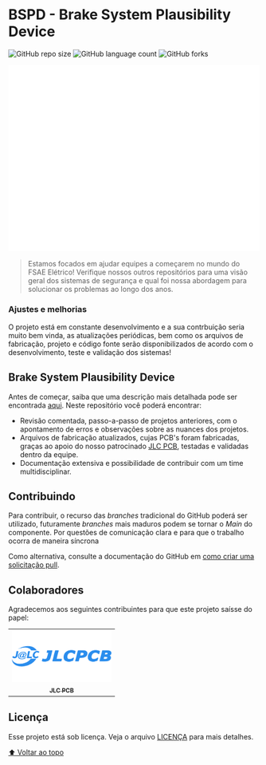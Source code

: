 # BSPD - Brake System Plausibility Device

![GitHub repo size](https://img.shields.io/github/repo-size/formulacem/FCEM_BSPD?style=for-the-badge)
![GitHub language count](https://img.shields.io/github/languages/count/formulacem/FCEM_BSPD?style=for-the-badge)
![GitHub forks](https://img.shields.io/github/forks/formulacem/FCEM_BSPD?style=for-the-badge)

<img src="logo_team.png" alt="Team Logo">

> Estamos focados em ajudar equipes a começarem no mundo do FSAE Elétrico! Verifique nossos outros repositórios para uma visão geral dos sistemas de segurança e qual foi nossa abordagem para solucionar os problemas ao longo dos anos.

### Ajustes e melhorias

O projeto está em constante desenvolvimento e a sua contrbuição seria muito bem vinda, as atualizações periódicas, bem como os arquivos de fabricação, projeto e código fonte serão disponibilizados de acordo com o desenvolvimento, teste e validação dos sistemas!


## Brake System Plausibility Device

Antes de começar, saiba que uma descrição mais detalhada pode ser encontrada [aqui](https://drive.google.com/file/d/1SEMDhTzmai_zKIxdUsbi4ZA2FVQ1Fs-q/view?usp=sharing). Neste repositório você poderá encontrar:

* Revisão comentada, passo-a-passo de projetos anteriores, com o apontamento de erros e observações sobre as nuances dos projetos.
* Arquivos de fabricação atualizados, cujas PCB's foram fabricadas, graças ao apoio do nosso patrocinado [JLC PCB](https://jlcpcb.com/), testadas e validadas dentro da equipe.
* Documentação extensiva e possibilidade de contribuir com um time multidisciplinar.

## Contribuindo

Para contribuir, o recurso das *branches* tradicional do GitHub poderá ser utilizado, futuramente *branches* mais maduros podem se tornar o *Main* do componente. Por questões de comunicação clara e para que o trabalho ocorra de maneira síncrona

Como alternativa, consulte a documentação do GitHub em [como criar uma solicitação pull](https://help.github.com/en/github/collaborating-with-issues-and-pull-requests/creating-a-pull-request).

## Colaboradores

Agradecemos aos seguintes contribuintes para que este projeto saísse do papel:

<table>
  <tr>
    <td align="center">
      <a href="#">
        <img src="logo_sponsor.png" width="200px;" alt="Sponsor"/><br>
        <sub>
          <b>JLC PCB</b>
      </a>
    </td>
  </tr>
</table>


## Licença

Esse projeto está sob licença. Veja o arquivo [LICENÇA](LICENSE.md) para mais detalhes.

[⬆ Voltar ao topo](#nome-do-projeto)<br>

